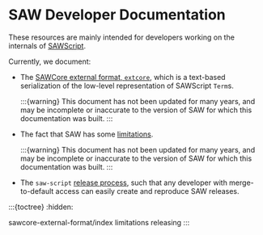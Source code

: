 # SAW Developer Documentation

These resources are mainly intended for developers working on the internals of
[SAWScript](https://github.com/GaloisInc/saw-script).

Currently, we document:

- The [SAWCore external format, `extcore`](sawcore-external-format/index), which
  is a text-based serialization of the low-level representation of SAWScript
  `Term`s.

  :::{warning}
  This document has not been updated for many years, and may be incomplete or
  inaccurate to the version of SAW for which this documentation was built.
  :::
- The fact that SAW has some [limitations](limitations).

  :::{warning}
  This document has not been updated for many years, and may be incomplete or
  inaccurate to the version of SAW for which this documentation was built.
  :::
- The `saw-script` [release process](releasing), such that any developer with
  merge-to-default access can easily create and reproduce SAW releases.

:::{toctree}
:hidden:

sawcore-external-format/index
limitations
releasing
:::
